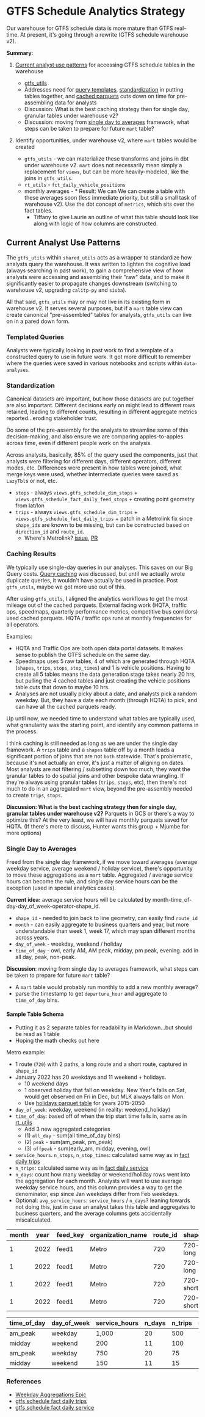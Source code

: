 # GTFS Schedule Analytics Strategy

Our warehouse for GTFS schedule data is more mature than GTFS real-time. At present, it's going through a rewrite (GTFS schedule warehouse v2). 

**Summary**:
1. [Current analyst use patterns](#current-analyst-use-patterns) for accessing GTFS schedule tables in the warehouse
    * [gtfs_utils](https://github.com/cal-itp/data-analyses/blob/main/_shared_utils/shared_utils/gtfs_utils.py)
    * Addresses need for [query templates](#templated-queries), [standardization](#standardization) in putting tables together, and [cached parquets](#caching-results) cuts down on time for pre-assembling data for analysts
    * Discussion: What is the best caching strategy then for single day, granular tables under warehouse v2?   
    * Discussion: moving from [single day to averages](#single-day-to-averages) framework, what steps can be taken to prepare for future `mart` table?
              
1. Identify opportunities, under warehouse v2, where `mart` tables would be created
    * `gtfs_utils` - we can materialize these transforms and joins in dbt under warehouse v2. `mart` does not necessarily mean simply a replacement for `views`, but can be more heavily-modeled, like the joins in `gtfs_utils`. 
    * `rt_utils` - `fct_daily_vehicle_positions`
    * monthly averages -  * Result: We can We can create a table with these averages soon (less immediate priority, but still a small task of warehouse v2). Use the dbt concept of `metrics`, which sits over the fact tables.
        * Tiffany to give Laurie an outline of what this table should look like along with logic of how columns are constructed. 
    
    
## Current Analyst Use Patterns

The `gtfs_utils` within `shared_utils` acts as a wrapper to standardize how analysts query the warehouse. It was written to lighten the cognitive load (always searching in past work), to gain a comprehensive view of how analysts were accessing and assembling their "raw" data, and to make it significantly easier to propagate changes downstream (switching to warehouse v2, upgrading `calitp-py` and `siuba`).

All that said, `gtfs_utils` may or may not live in its existing form in warehouse v2. It serves several purposes, but if a `mart` table view can create canonical "pre-assembled" tables for analysts, `gtfs_utils` can live on in a pared down form.  


### Templated Queries

Analysts were typically looking in past work to find a template of a constructed query to use in future work. It got more difficult to remember where the queries were saved in various notebooks and scripts within `data-analyses`. 

### Standardization 

Canonical datasets are important, but how those datasets are put together are also important. Different decisions early on might lead to different rows retained, leading to different counts, resulting in different aggregate metrics reported...eroding stakeholder trust. 

Do some of the pre-assembly for the analysts to streamline some of this decision-making, and also ensure we are comparing apples-to-apples across time, even if different people work on the analysis.

Across analysts, basically, 85% of the query used the components, just that analysts were filtering for different days, different operators, different modes, etc. Differences were present in how tables were joined, what merge keys were used, whether intermediate queries were saved as `LazyTbl`s or not, etc. 

* `stops` - always `views.gtfs_schedule_dim_stops` + `views.gtfs_schedule_fact_daily_feed_stops` + creating point geometry from lat/lon
* `trips` - always `views.gtfs_schedule_dim_trips` + `views.gtfs_schedule_fact_daily_trips` + patch in a Metrolink fix since `shape_id`s are known to be missing, but can be constructed based on `direction_id` and `route_id`.
    * Where's Metrolink? [issue](https://github.com/cal-itp/data-analyses/issues/289), [PR](https://github.com/cal-itp/data-analyses/pull/290)

### Caching Results

We typically use single-day queries in our analyses. This saves on our Big Query costs. [Query caching](https://cal-itp.slack.com/archives/C01FNDG1ZPA/p1660577985253819?thread_ts=1660059469.106639&cid=C01FNDG1ZPA) was discussed, but until we actually wrote duplicate queries, it wouldn't have actually be used in practice. Post `gtfs_utils`, maybe we got more use out of this.

After using `gtfs_utils`, I aligned the analytics workflows to get the most mileage out of the cached parquets. External facing work (HQTA, traffic ops, speedmaps, quarterly performance metrics, competitive bus corridors) used cached parquets. HQTA / traffic ops runs at monthly frequencies for all operators. 

Examples:
* HQTA and Traffic Ops are both open data portal datasets. It makes sense to publish the GTFS schedule on the same day. 
* Speedmaps uses 5 raw tables, 4 of which are generated through HQTA (`shapes`, `trips`, `stops`, `stop_times`) and 1 is vehicle positions. Having to create all 5 tables means the data generation stage takes nearly 20 hrs, but pulling the 4 cached tables and just creating the vehicle positions table cuts that down to maybe 10 hrs. 
* Analyses are not usually picky about a date, and analysts pick a random weekday. But, they have a date each month (through HQTA) to pick, and can have all the cached parquets ready.

Up until now, we needed  time to understand what tables are typically used, what granularity was the starting point, and identify any common patterns in the process. 

I think caching is still needed as long as we are under the single day framework. A `trips` table and a `shapes` table off by a month leads a significant portion of joins that are not `both` statewide. That's problematic, because it's not actually an error, it's just a matter of aligning on dates. Most analysts are not filtering / subsetting down too much, they want the granular tables to do spatial joins and other bespoke data wrangling. If they're always using granular tables (`trips`, `stops`, etc), then there's not much to do in an aggregated `mart` view, beyond the pre-assembly needed to create `trips`, `stops`. 

**Discussion: What is the best caching strategy then for single day, granular tables under warehouse v2?** Parquets in GCS or there's a way to optimize this? At the very least, we will have monthly parquets saved for HQTA. (If there's more to discuss, Hunter wants this group + Mjumbe for more options)

### Single Day to Averages

Freed from the single day framework, if we move toward averages (average weekday service, average weekend / holiday service), there's opportunity to move these aggregations as a `mart` table. Aggregated / average service hours can become the rule, and single day service hours can be the exception (used in special analytics cases).

**Current idea:** average service hours will be calculated by month-time_of-day-day_of_week-operator-shape_id.

* `shape_id` - needed to join back to line geometry, can easily find `route_id`
* `month` - can easily aggregate to business quarters and year, but more understandable than week 1, week 17, which may span different months across years.
* `day_of_week` - weekday, weekend / holiday 
* `time_of_day` - owl, early AM, AM peak, midday, pm peak, evening. add in all day, peak, non-peak. 

**Discussion**: moving from single day to averages framework, what steps can be taken to prepare for future `mart` table?
* A `mart` table would probably run monthly to add a new monthly average?
* parse the timestamp to get `departure_hour` and aggregate to `time_of_day` bins. 

#### Sample Table Schema

* Putting it as 2 separate tables for readability in Markdown...but should be read as 1 table
* Hoping the math checks out here

Metro example:
* 1 route (`720`) with 2 paths, a long route and a short route, captured in `shape_id`
* January 2022 has 20 weekdays and 11 weekend + holidays. 
    * 10 weekend days
    * 1 observed holiday that fall on weekday. New Year's falls on Sat, would get observed on Fri in Dec, but MLK always falls on Mon.
    * Use [holidays parquet table](./holidays.parquet) for years 2015-2050
* `day_of_week`: weekday, weekend (in reality: weekend_holiday) 
* `time_of_day`: based off of when the trip start time falls in, same as in [rt_utils](https://github.com/cal-itp/data-analyses/blob/main/_shared_utils/shared_utils/rt_utils.py#L567-L583)
    * Add 3 new aggregated categories
    * (1) `all_day` - sum(all time_of_day bins)
    * (2) `peak` - sum(am_peak, pm_peak)
    * (3) `offpeak` - sum(early_am, midday, evening, owl)
* `service_hours`. `n_stops`, `n_stop_times`:  calculated same way as in [fact daily trips](https://github.com/cal-itp/data-infra/blob/main/warehouse/models/gtfs_views/gtfs_schedule_fact_daily_trips.sql)
* `n_trips`: calculated same way as in [fact daily service](https://github.com/cal-itp/data-infra/blob/main/warehouse/models/gtfs_views/gtfs_schedule_fact_daily_service.sql)
* `n_days`: count how many weekday or weekend/holiday rows went into the aggregation for each month. Analysts will want to use average weekday service hours, and this column provides a way to get the denominator, esp since Jan weekdays differ from Feb weekdays. 
* Optional: `avg_service_hours`: `service_hours` / `n_days`? leaning towards not doing this, just in case an analyst takes this table and aggregates to business quarters, and the average columns gets accidentally miscalculated. 


| month | year | feed_key | organization_name | route_id | shape_id  |
|-------|------|----------|-------------------|----------|-----------|
|   1   | 2022 |  feed1   |      Metro        |   720    | 720-long  |
|   1   | 2022 |  feed1   |      Metro        |   720    | 720-long  |
|   1   | 2022 |  feed1   |      Metro        |   720    | 720-short |
|   1   | 2022 |  feed1   |      Metro        |   720    | 720-short |


| time_of_day | day_of_week | service_hours | n_days | n_trips | n_stops | n_stop_times |
|-------------|-------------|---------------|--------|---------|---------|--------------|
|   am_peak   |   weekday   |   1,000       |  20    |   500   |   50    |    25,000    |
|   midday    |   weekend   |    200        |  11    |   100   |   50    |     5,000    |
|   am_peak   |   weekday   |    750        |  20    |    75   |   30    |     2,250    |
|   midday    |   weekend   |    150        |  11    |    15   |   30    |       450    |



### References
* [Weekday Aggregations Epic](https://github.com/cal-itp/data-analyses/issues/512)
* [gtfs schedule fact daily trips](https://github.com/cal-itp/data-infra/blob/main/warehouse/models/gtfs_views/gtfs_schedule_fact_daily_trips.sql)
* [gtfs schedule fact daily service](https://github.com/cal-itp/data-infra/blob/main/warehouse/models/gtfs_views/gtfs_schedule_fact_daily_service.sql)
